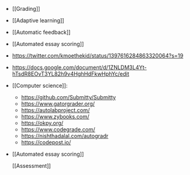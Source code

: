 - [[Grading]]
- [[Adaptive learning]]
- [[Automatic feedback]]
- [[Automated essay scoring]]
- https://twitter.com/kmoethekid/status/1397616284863320064?s=19
- https://docs.google.com/document/d/1ZNLDM3L4Yt-hTsdR8EOvT3YL82h9v4HghHdFkwHphYc/edit
- [[Computer science]]:
	- https://github.com/Submitty/Submitty
	- https://www.gatorgrader.org/
	- https://autolabproject.com/
	- https://www.zybooks.com/
	- https://okpy.org/
	- https://www.codegrade.com/
	- https://nishthadalal.com/autogradr
	- https://codepost.io/
- [[Automated essay scoring]]
  
  [[Assessment]]